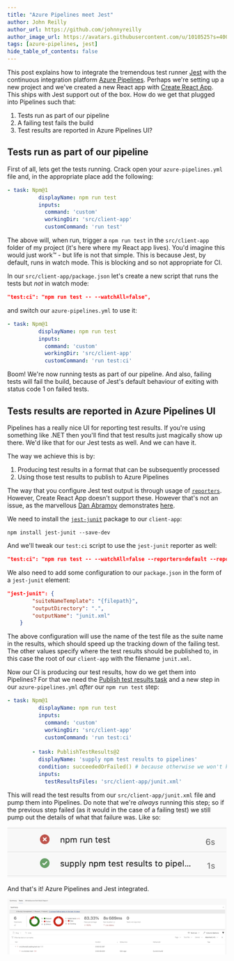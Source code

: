 ```yaml
---
title: "Azure Pipelines meet Jest"
author: John Reilly
author_url: https://github.com/johnnyreilly
author_image_url: https://avatars.githubusercontent.com/u/1010525?s=400&u=294033082cfecf8ad1645b4290e362583b33094a&v=4
tags: [azure-pipelines, jest]
hide_table_of_contents: false
---
```

This post explains how to integrate the tremendous test runner [Jest](<https://jestjs.io/>) with the continuous integration platform [Azure Pipelines](<https://azure.microsoft.com/en-gb/services/devops/pipelines/?nav=min>). Perhaps we're setting up a new project and we've created a new React app with [Create React App](<https://create-react-app.dev/>). This ships with Jest support out of the box. How do we get that plugged into Pipelines such that:

1. Tests run as part of our pipeline
2. A failing test fails the build
3. Test results are reported in Azure Pipelines UI?

<!-- -->

## Tests run as part of our pipeline

First of all, lets get the tests running. Crack open your `azure-pipelines.yml` file and, in the appropriate place add the following:

```yml
- task: Npm@1
          displayName: npm run test
          inputs:
            command: 'custom'
            workingDir: 'src/client-app'
            customCommand: 'run test'
```

The above will, when run, trigger a `npm run test` in the `src/client-app` folder of my project (it's here where my React app lives). You'd imagine this would just work™️ - but life is not that simple. This is because Jest, by default, runs in watch mode. This is blocking and so not appropriate for CI.

In our `src/client-app/package.json` let's create a new script that runs the tests but *not* in watch mode:

```json
"test:ci": "npm run test -- --watchAll=false",
```

and switch our `azure-pipelines.yml` to use it:

```yml
- task: Npm@1
          displayName: npm run test
          inputs:
            command: 'custom'
            workingDir: 'src/client-app'
            customCommand: 'run test:ci'
```

Boom! We're now running tests as part of our pipeline. And also, failing tests will fail the build, because of Jest's default behaviour of exiting with status code 1 on failed tests.

## Tests results are reported in Azure Pipelines UI

Pipelines has a really nice UI for reporting test results. If you're using something like .NET then you'll find that test results just magically show up there. We'd like that for our Jest tests as well. And we can have it.

The way we achieve this is by:

1. Producing test results in a format that can be subsequently processed
2. Using those test results to publish to Azure Pipelines

<!-- -->

The way that you configure Jest test output is through usage of [`reporters`](<https://jestjs.io/docs/en/cli#--reporters>). However, Create React App doesn't support these. However that's not an issue, as the marvellous [Dan Abramov](<https://twitter.com/dan_abramov>) demonstrates [here](<https://github.com/facebook/create-react-app/issues/2474#issuecomment-306340526>).

We need to install the [`jest-junit`](<https://github.com/jest-community/jest-junit>) package to our `client-app`:

```
npm install jest-junit --save-dev
```

And we'll tweak our `test:ci` script to use the `jest-junit` reporter as well:

```json
"test:ci": "npm run test -- --watchAll=false --reporters=default --reporters=jest-junit",
```

We also need to add some configuration to our `package.json` in the form of a `jest-junit` element:

```json
"jest-junit": {
        "suiteNameTemplate": "{filepath}",
        "outputDirectory": ".",
        "outputName": "junit.xml"
    }
```

The above configuration will use the name of the test file as the suite name in the results, which should speed up the tracking down of the failing test. The other values specify where the test results should be published to, in this case the root of our `client-app` with the filename `junit.xml`.

Now our CI is producing our test results, how do we get them into Pipelines? For that we need the [Publish test results task](<https://docs.microsoft.com/en-us/azure/devops/pipelines/tasks/test/publish-test-results?view=azure-devops&tabs=trx%2Cyaml>) and a new step in our `azure-pipelines.yml` *after* our `npm run test` step:

```yml
- task: Npm@1
          displayName: npm run test
          inputs:
            command: 'custom'
            workingDir: 'src/client-app'
            customCommand: 'run test:ci'

        - task: PublishTestResults@2
          displayName: 'supply npm test results to pipelines'
          condition: succeededOrFailed() # because otherwise we won't know what tests failed
          inputs:
            testResultsFiles: 'src/client-app/junit.xml'
```

This will read the test results from our `src/client-app/junit.xml` file and pump them into Pipelines. Do note that we're *always* running this step; so if the previous step failed (as it would in the case of a failing test) we still pump out the details of what that failure was. Like so:

![](../static/blog/2020-12-30-azure-pipelines-meet-jest/test-and-publish-steps.png)

And that's it! Azure Pipelines and Jest integrated.

![](../static/blog/2020-12-30-azure-pipelines-meet-jest/test-results.png)


